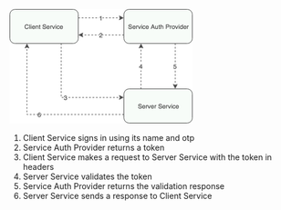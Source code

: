 ![diagram](diagram.png)

1. Client Service signs in using its name and otp
2. Service Auth Provider returns a token
3. Client Service makes a request to Server Service with the token in headers
4. Server Service validates the token
5. Service Auth Provider returns the validation response
6. Server Service sends a response to Client Service
